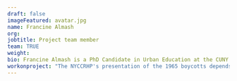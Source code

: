 ```yaml
---
draft: false
imageFeatured: avatar.jpg
name: Francine Almash
org: 
jobtitle: Project team member
team: TRUE
weight: 
bio: Francine Almash is a PhD Candidate in Urban Education at the CUNY Graduate Center and a CUNY Dissertation Fellow at the Schomburg Center for Research in Black Culture of the New York Public Library. Francine contributed to the NYCCRHP as a team member and archival researcher.
workonproject: "The NYCCRHP's presentation of the 1965 boycotts depends heavily on Francine's research. Francine identified key sources related to the boycotts and helped craft our interpretation of them and the 600 schools. Her dissertation, \"Out of the Shadows: Recovering the History of the New York City \'600\' Schools,\" offers the first historical interpretation of race and disability in New York City schools."
---
```

